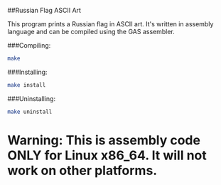 ##Russian Flag ASCII Art

This program prints a Russian flag in ASCII art. It's written in assembly language and can be compiled using the GAS assembler.

###Compiling:

```bash
make
```

###Installing:

```bash
make install
```

###Uninstalling:

```bash
make uninstall
```

# Warning: This is assembly code ONLY for Linux x86_64. It will not work on other platforms.

